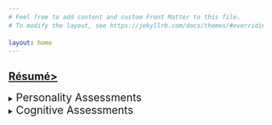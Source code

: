 ```yaml
---
# Feel free to add content and custom Front Matter to this file.
# To modify the layout, see https://jekyllrb.com/docs/themes/#overriding-theme-defaults

layout: home
---
```


<h2><a href="resume.markdown">Résumé><a></h2>

<details>
    <summary><span style="font-size: 1.5em;">Personality Assessments</span></summary>
        <details><p style="margin-left: 64px;">
            <summary><span style="font-size: 1.25em;">Myers–Briggs Type Indicator: ENTJ-A</span></summary>
            <img src="assets/ENTJ Personality (Commander) 16Personalities.png" alt="81% Extraverted, 81% Intuitive, 67% Thinking, 69% Judging, 89% Assertive">
        </p></details>
</details>

<details>
    <summary><span style="font-size: 1.5em;">Cognitive Assessments</span></summary>
        <p style="margin-left: 64px;">Work in progress</p>
</details>

